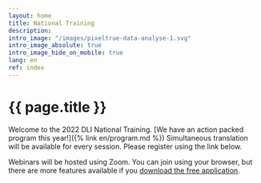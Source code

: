 ```yaml
---
layout: home
title: National Training
description:
intro_image: "/images/pixeltrue-data-analyse-1.svg"
intro_image_absolute: true
intro_image_hide_on_mobile: true
lang: en
ref: index
---
```


# {{ page.title }}

<!--
### Save the Date!

The next DLI Training event will be held during the week of **November 21 - 25, 2022**!

All of the training materials are available in English and French in the [CUDO Repository](https://cudo.carleton.ca/dli-training/4360), as well as linked to each of the session descriptions in the [Schedule](/en/schedule).

We also invite you to submit your [feedback](/en/feedback) on the sessions.

Let us know what you'd like to see at the next DLI Training! [Get in touch](/en/contact) with your regional training coordinator with your ideas.

Check out the [Event Archive](/en/archive) for details about past DLI Training events. Sessions recorded from the 2021 Training event are available now!
-->
Welcome to the 2022 DLI National Training. [We have an action packed program this year!]({% link en/program.md %}) Simultaneous translation will be available for every session. Please register using the link below.

Webinars will be hosted using Zoom. You can join using your browser, but there are more features available if you [download the free application](https://www.google.com/url?sa=t&rct=j&q=&esrc=s&source=web&cd=&ved=2ahUKEwil--P_9tjzAhUqp3IEHfEjD2EQFnoECAkQAQ&url=https%3A%2F%2Fzoom.us%2Fdownload&usg=AOvVaw1uZvNGaEcOvlsZlLbjNZlX).
